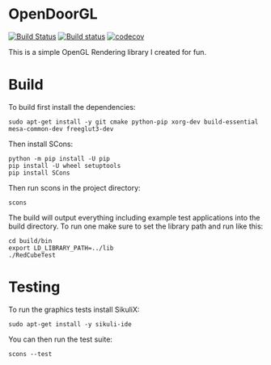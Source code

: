 # OpenDoorGL
[![Build Status](https://travis-ci.org/dmoody256/OpenDoorGL.svg?branch=master)](https://travis-ci.org/dmoody256/OpenDoorGL)
[![Build status](https://ci.appveyor.com/api/projects/status/iltlwjvcrb86v2e7/branch/master?svg=true)](https://ci.appveyor.com/project/dmoody256/opendoorgl/branch/master)
[![codecov](https://codecov.io/gh/dmoody256/OpenDoorGL/branch/master/graph/badge.svg)](https://codecov.io/gh/dmoody256/OpenDoorGL)

This is a simple OpenGL Rendering library I created for fun.

# Build

To build first install the dependencies:

```
sudo apt-get install -y git cmake python-pip xorg-dev build-essential mesa-common-dev freeglut3-dev
```

Then install SCons:

```
python -m pip install -U pip
pip install -U wheel setuptools
pip install SCons
```

Then run scons in the project directory:

```
scons
```

The build will output everything including example test applications into the build directory. To run one make sure to set the library path and run like this:

```
cd build/bin
export LD_LIBRARY_PATH=../lib
./RedCubeTest
```

# Testing

To run the graphics tests install SikuliX:

```
sudo apt-get install -y sikuli-ide
```

You can then run the test suite:

```
scons --test
```




